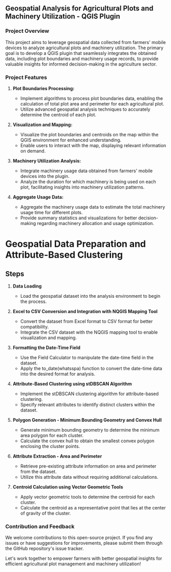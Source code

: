 
## Geospatial Analysis for Agricultural Plots and Machinery Utilization - QGIS Plugin

### Project Overview

This project aims to leverage geospatial data collected from farmers' mobile devices to analyze agricultural plots and machinery utilization. The primary goal is to develop a QGIS plugin that seamlessly integrates the obtained data, including plot boundaries and machinery usage records, to provide valuable insights for informed decision-making in the agriculture sector.

### Project Features

1. **Plot Boundaries Processing:**
   - Implement algorithms to process plot boundaries data, enabling the calculation of total plot area and perimeter for each agricultural plot.
   - Utilize advanced geospatial analysis techniques to accurately determine the centroid of each plot.

2. **Visualization and Mapping:**
   - Visualize the plot boundaries and centroids on the map within the QGIS environment for enhanced understanding.
   - Enable users to interact with the map, displaying relevant information on demand.

3. **Machinery Utilization Analysis:**
   - Integrate machinery usage data obtained from farmers' mobile devices into the plugin.
   - Analyze the duration for which machinery is being used on each plot, facilitating insights into machinery utilization patterns.

4. **Aggregate Usage Data:**
   - Aggregate the machinery usage data to estimate the total machinery usage time for different plots.
   - Provide summary statistics and visualizations for better decision-making regarding machinery allocation and usage optimization.

# Geospatial Data Preparation and Attribute-Based Clustering

## Steps

1. **Data Loading**
   - Load the geospatial dataset into the analysis environment to begin the process.

2. **Excel to CSV Conversion and Integration with NQGIS Mapping Tool**
   - Convert the dataset from Excel format to CSV format for better compatibility.
   - Integrate the CSV dataset with the NQGIS mapping tool to enable visualization and mapping.

3. **Formatting the Date-Time Field**
   - Use the Field Calculator to manipulate the date-time field in the dataset.
   - Apply the to_date(whatsspa) function to convert the date-time data into the desired format for analysis.

4. **Attribute-Based Clustering using stDBSCAN Algorithm**
   - Implement the stDBSCAN clustering algorithm for attribute-based clustering.
   - Specify relevant attributes to identify distinct clusters within the dataset.

5. **Polygon Generation - Minimum Bounding Geometry and Convex Hull**
   - Generate minimum bounding geometry to determine the minimum area polygon for each cluster.
   - Calculate the convex hull to obtain the smallest convex polygon enclosing the cluster points.

6. **Attribute Extraction - Area and Perimeter**
   - Retrieve pre-existing attribute information on area and perimeter from the dataset.
   - Utilize this attribute data without requiring additional calculations.

7. **Centroid Calculation using Vector Geometric Tools**
   - Apply vector geometric tools to determine the centroid for each cluster.
   - Calculate the centroid as a representative point that lies at the center of gravity of the cluster.

### Contribution and Feedback

We welcome contributions to this open-source project. If you find any issues or have suggestions for improvements, please submit them through the GitHub repository's issue tracker.

Let's work together to empower farmers with better geospatial insights for efficient agricultural plot management and machinery utilization!
